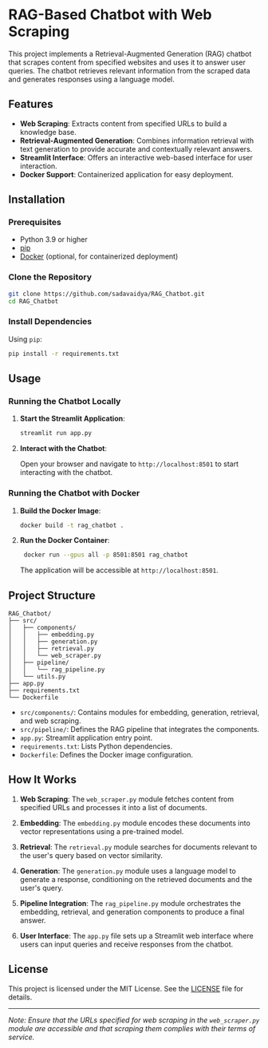 # RAG-Based Chatbot with Web Scraping

This project implements a Retrieval-Augmented Generation (RAG) chatbot that scrapes content from specified websites and uses it to answer user queries. The chatbot retrieves relevant information from the scraped data and generates responses using a language model.

## Features

- **Web Scraping**: Extracts content from specified URLs to build a knowledge base.
- **Retrieval-Augmented Generation**: Combines information retrieval with text generation to provide accurate and contextually relevant answers.
- **Streamlit Interface**: Offers an interactive web-based interface for user interaction.
- **Docker Support**: Containerized application for easy deployment.

## Installation

### Prerequisites

- Python 3.9 or higher
- [pip](https://pip.pypa.io/en/stable/installation/)
- [Docker](https://www.docker.com/get-started) (optional, for containerized deployment)

### Clone the Repository

```bash
git clone https://github.com/sadavaidya/RAG_Chatbot.git
cd RAG_Chatbot
```

### Install Dependencies

Using `pip`:

```bash
pip install -r requirements.txt
```

## Usage

### Running the Chatbot Locally

1. **Start the Streamlit Application**:

   ```bash
   streamlit run app.py
   ```

2. **Interact with the Chatbot**:

   Open your browser and navigate to `http://localhost:8501` to start interacting with the chatbot.

### Running the Chatbot with Docker

1. **Build the Docker Image**:

   ```bash
   docker build -t rag_chatbot .
   ```

2. **Run the Docker Container**:

   ```bash
    docker run --gpus all -p 8501:8501 rag_chatbot
   ```

   The application will be accessible at `http://localhost:8501`.

## Project Structure

```
RAG_Chatbot/
├── src/
│   ├── components/
│   │   ├── embedding.py
│   │   ├── generation.py
│   │   ├── retrieval.py
│   │   └── web_scraper.py
│   ├── pipeline/
│   │   └── rag_pipeline.py
│   └── utils.py
├── app.py
├── requirements.txt
└── Dockerfile
```

- `src/components/`: Contains modules for embedding, generation, retrieval, and web scraping.
- `src/pipeline/`: Defines the RAG pipeline that integrates the components.
- `app.py`: Streamlit application entry point.
- `requirements.txt`: Lists Python dependencies.
- `Dockerfile`: Defines the Docker image configuration.

## How It Works

1. **Web Scraping**: The `web_scraper.py` module fetches content from specified URLs and processes it into a list of documents.

2. **Embedding**: The `embedding.py` module encodes these documents into vector representations using a pre-trained model.

3. **Retrieval**: The `retrieval.py` module searches for documents relevant to the user's query based on vector similarity.

4. **Generation**: The `generation.py` module uses a language model to generate a response, conditioning on the retrieved documents and the user's query.

5. **Pipeline Integration**: The `rag_pipeline.py` module orchestrates the embedding, retrieval, and generation components to produce a final answer.

6. **User Interface**: The `app.py` file sets up a Streamlit web interface where users can input queries and receive responses from the chatbot.

## License

This project is licensed under the MIT License. See the [LICENSE](https://github.com/sadavaidya/RAG_Chatbot/blob/main/LICENSE) file for details.

---

*Note: Ensure that the URLs specified for web scraping in the `web_scraper.py` module are accessible and that scraping them complies with their terms of service.*

